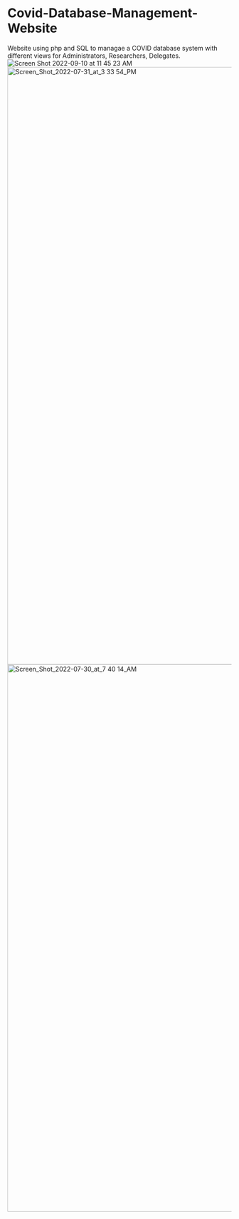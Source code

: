 # Covid-Database-Management-Website

Website using php and SQL to managae a COVID database system with different views for Administrators, Researchers, Delegates.
![Screen Shot 2022-09-10 at 11 45 23 AM](https://user-images.githubusercontent.com/105259793/189491033-7fcfc0ad-2f80-452f-a622-7393af74683b.png)
<img width="1339" alt="Screen_Shot_2022-07-31_at_3 33 54_PM" src="https://user-images.githubusercontent.com/105259793/189491149-8770fadb-c235-4ed4-8b03-4b6cbe3526eb.png">
<img width="1227" alt="Screen_Shot_2022-07-30_at_7 40 14_AM" src="https://user-images.githubusercontent.com/105259793/189491353-4418f563-b9c1-4042-845c-22bfe447009d.png">
